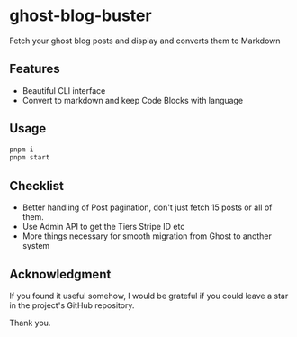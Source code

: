 <!-- Warning about Beta status of the package -->
<!-- <p align="center">
  <img src="https://img.shields.io/badge/status-beta-orange.svg" alt="Status: Beta" />
</p> -->

# ghost-blog-buster

Fetch your ghost blog posts and display and converts them to Markdown

## Features

- Beautiful CLI interface
- Convert to markdown and keep Code Blocks with language

## Usage

```bash
pnpm i
pnpm start
```

## Checklist

- Better handling of Post pagination, don't just fetch 15 posts or all of them.
- Use Admin API to get the Tiers Stripe ID etc
- More things necessary for smooth migration from Ghost to another system


## Acknowledgment

If you found it useful somehow, I would be grateful if you could leave a star in the project's GitHub repository.

Thank you.
